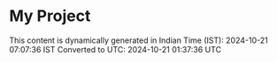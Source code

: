 # My Project

This content is dynamically generated in Indian Time (IST): 2024-10-21 07:07:36 IST
Converted to UTC: 2024-10-21 01:37:36 UTC
